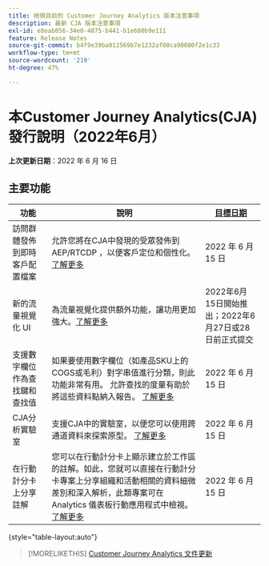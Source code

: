 ```yaml
---
title: 檢視目前的 Customer Journey Analytics 版本注意事項
description: 最新 CJA 版本注意事項
exl-id: e8eab856-34e0-4875-b441-b1e680b9e111
feature: Release Notes
source-git-commit: b4f9e39ba012569b7e1232af00ca90080f2e1c33
workflow-type: tm+mt
source-wordcount: '219'
ht-degree: 47%

---
```


# 本Customer Journey Analytics(CJA)發行說明（2022年6月）

**上次更新日期**：2022 年 6 月 16 日

## 主要功能

| 功能 | 說明 | [目標日期](/help/release-notes/releases.md) |
| ----------- | ---------- | ----- |
| 訪問群體發佈到即時客戶配置檔案 | 允許您將在CJA中發現的受眾發佈到AEP/RTCDP ，以便客戶定位和個性化。 [了解更多](https://experienceleague.adobe.com/docs/analytics-platform/using/cja-components/audiences/audiences-overview.html?lang=en) | 2022 年 6 月 15 日 |
| 新的流量視覺化 UI | 為流量視覺化提供額外功能，讓功用更加強大。[了解更多](/help/analysis-workspace/visualizations/c-flow/create-flow.md) | 2022年6月15日開始推出；2022年6月27日或28日前正式提交 |
| 支援數字欄位作為查找鍵和查找值 | 如果要使用數字欄位（如產品SKU上的COGS或毛利）對字串值進行分類，則此功能非常有用。 允許查找的度量有助於將這些資料點納入報告。 [了解更多](https://experienceleague.adobe.com/docs/analytics-platform/using/cja-connections/create-connection.html#numeric) | 2022 年 6 月 15 日 |
| CJA分析實驗室 | 支援CJA中的實驗室，以便您可以使用跨通道資料來探索原型。 [了解更多](/help/labs/labs.md) | 2022 年 6 月 15 日 |
| 在行動計分卡上分享註解 | 您可以在行動計分卡上顯示建立於工作區的註解。如此，您就可以直接在行動計分卡專案上分享組織和活動相關的資料細微差別和深入解析，此類專案可在 Analytics 儀表板行動應用程式中檢視。[了解更多](/help/components/annotations/mobile-annotations.md) | 2022 年 6 月 15 日 |

{style=&quot;table-layout:auto&quot;}

>[!MORELIKETHIS]
>[Customer Journey Analytics 文件更新](/help/release-notes/doc-changes.md)
